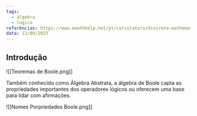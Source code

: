 ```yaml
---
tags:
  - álgebra
  - lógica
referências: https://www.emathhelp.net/pt/calculators/discrete-mathematics/boolean-algebra-calculator/,
data: 12/09/2023
---
```

## Introdução

![[Teoremas de Boole.png]]

Também conhecido como Álgebra Abstrata, a álgebra de Boole capta as propriedades importantes dos operadores lógicos ou oferecem uma base para lidar com afirmações.

![[Nomes Porpriedades Boole.png]]
